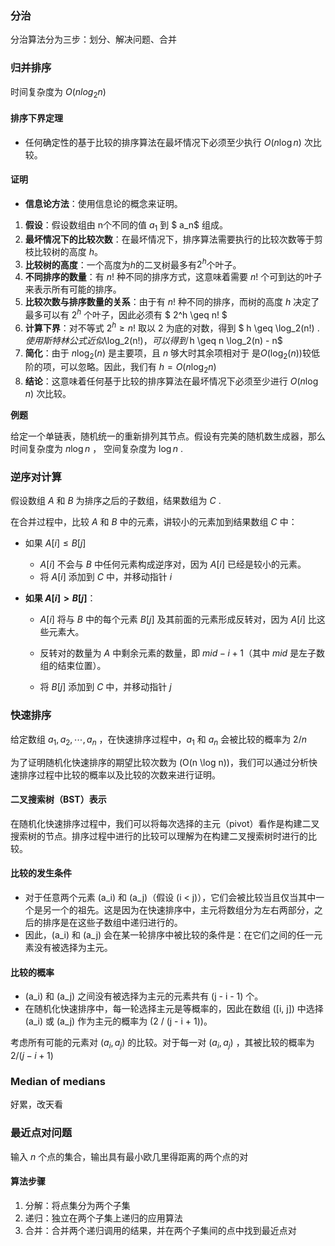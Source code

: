 ### 分治

分治算法分为三步：划分、解决问题、合并

### 归并排序

时间复杂度为 $O(nlog_2n)$

#### 排序下界定理
- 任何确定性的基于比较的排序算法在最坏情况下必须至少执行 $O(n \log n)$ 次比较。

#### 证明
- **信息论方法**：使用信息论的概念来证明。

1. **假设**：假设数组由 n个不同的值 $a_1$ 到 $ a_n$ 组成。
2. **最坏情况下的比较次数**：在最坏情况下，排序算法需要执行的比较次数等于剪枝比较树的高度 $h$。
3. **比较树的高度**：一个高度为$h$的二叉树最多有$2^h$个叶子。
4. **不同排序的数量**：有 $n!$ 种不同的排序方式，这意味着需要 $n!$ 个可到达的叶子来表示所有可能的排序。
5. **比较次数与排序数量的关系**：由于有 $n!$  种不同的排序，而树的高度 $h$ 决定了最多可以有  $2^h$ 个叶子，因此必须有 $ 2^h \geq n! $
6. **计算下界**：对不等式 $2^h \geq n!$ 取以 2 为底的对数，得到 $ h \geq \log_2(n!) $. 使用斯特林公式近似$\log_2(n!)$，可以得到$ h \geq n \log_2(n) - n$
7. **简化**：由于 $n \log_2(n)$ 是主要项，且 $n$ 够大时其余项相对于  是$O(\log_2(n))$较低阶的项，可以忽略。因此，我们有 $h=O(n \log_2 n)$
8. **结论**：这意味着任何基于比较的排序算法在最坏情况下必须至少进行 $O(n \log n)$ 次比较。



**例题**

给定一个单链表，随机统一的重新排列其节点。假设有完美的随机数生成器，那么时间复杂度为 $n \log n$ ， 空间复杂度为 $\log n$ .

### 逆序对计算

假设数组 $A$ 和 $B$ 为排序之后的子数组，结果数组为 $C$ .

在合并过程中，比较 $A$ 和 $B$ 中的元素，讲较小的元素加到结果数组 $C$ 中：

- 如果 $A[i] \le B[j]$ 
    - $A[i]$ 不会与 $B$ 中任何元素构成逆序对，因为 $A[i]$ 已经是较小的元素。
    - 将 $A[i]$ 添加到 $C$  中，并移动指针 $i$

- **如果 $A[i] > B[j]$**：

    - $A[i]$ 将与 $B$ 中的每个元素 $B[j]$ 及其前面的元素形成反转对，因为 $A[i]$  比这些元素大。

    - 反转对的数量为 $A$ 中剩余元素的数量，即 $mid - i + 1$（其中 $mid$ 是左子数组的结束位置）。

    - 将 $B[j]$ 添加到 $C$ 中，并移动指针 $j$

### 快速排序

给定数组 $a_1, a_2, \dotsm , a_n$ ，在快速排序过程中，$a_1$ 和 $a_n$ 会被比较的概率为 $2/ n$ 

为了证明随机化快速排序的期望比较次数为 \(O(n \log n)\)，我们可以通过分析快速排序过程中比较的概率以及比较的次数来进行证明。

#### 二叉搜索树（BST）表示
在随机化快速排序过程中，我们可以将每次选择的主元（pivot）看作是构建二叉搜索树的节点。排序过程中进行的比较可以理解为在构建二叉搜索树时进行的比较。

#### 比较的发生条件
- 对于任意两个元素 \(a_i\) 和 \(a_j\)（假设 \(i < j\)），它们会被比较当且仅当其中一个是另一个的祖先。这是因为在快速排序中，主元将数组分为左右两部分，之后的排序是在这些子数组中递归进行的。
- 因此，\(a_i\) 和 \(a_j\) 会在某一轮排序中被比较的条件是：在它们之间的任一元素没有被选择为主元。

#### 比较的概率
- \(a_i\) 和 \(a_j\) 之间没有被选择为主元的元素共有 \(j - i - 1\) 个。
- 在随机化快速排序中，每一轮选择主元是等概率的，因此在数组 \([i, j]\) 中选择 \(a_i\) 或 \(a_j\) 作为主元的概率为 \(2 / (j - i + 1)\)。

考虑所有可能的元素对 $(a_i, a_j)$ 的比较。对于每一对 $(a_i, a_j)$ ，其被比较的概率为 $2 / (j - i + 1)$

### Median of medians

好累，改天看

### 最近点对问题

输入 $n$ 个点的集合，输出具有最小欧几里得距离的两个点的对

#### 算法步骤

1. 分解：将点集分为两个子集
2. 递归：独立在两个子集上递归的应用算法
3. 合并：合并两个递归调用的结果，并在两个子集间的点中找到最近点对





